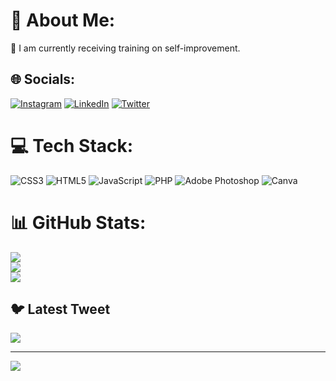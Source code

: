 # 💫 About Me:
🌱 I am currently receiving training on self-improvement.<br>


## 🌐 Socials:
[![Instagram](https://img.shields.io/badge/Instagram-%23E4405F.svg?logo=Instagram&logoColor=white)](https://instagram.com/semihcvd) [![LinkedIn](https://img.shields.io/badge/LinkedIn-%230077B5.svg?logo=linkedin&logoColor=white)](https://linkedin.com/in/semihcvdr) [![Twitter](https://img.shields.io/badge/Twitter-%231DA1F2.svg?logo=Twitter&logoColor=white)](https://twitter.com/semihcvdar) 

# 💻 Tech Stack:
![CSS3](https://img.shields.io/badge/css3-%231572B6.svg?style=for-the-badge&logo=css3&logoColor=white) ![HTML5](https://img.shields.io/badge/html5-%23E34F26.svg?style=for-the-badge&logo=html5&logoColor=white) ![JavaScript](https://img.shields.io/badge/javascript-%23323330.svg?style=for-the-badge&logo=javascript&logoColor=%23F7DF1E) ![PHP](https://img.shields.io/badge/php-%23777BB4.svg?style=for-the-badge&logo=php&logoColor=white) ![Adobe Photoshop](https://img.shields.io/badge/adobephotoshop-%2331A8FF.svg?style=for-the-badge&logo=adobephotoshop&logoColor=white) ![Canva](https://img.shields.io/badge/Canva-%2300C4CC.svg?style=for-the-badge&logo=Canva&logoColor=white)
# 📊 GitHub Stats:
![](https://github-readme-stats.vercel.app/api?username=smhbdbd&theme=dark&hide_border=false&include_all_commits=false&count_private=false)<br/>
![](https://github-readme-streak-stats.herokuapp.com/?user=smhbdbd&theme=dark&hide_border=false)<br/>
![](https://github-readme-stats.vercel.app/api/top-langs/?username=smhbdbd&theme=dark&hide_border=false&include_all_commits=false&count_private=false&layout=compact)

## 🐦 Latest Tweet
[![](https://gtce.itsvg.in/api?username=semihcvdar)](https://github.com/VishwaGauravIn/github-twitter-card-embed)

---
[![](https://visitcount.itsvg.in/api?id=smhbdbd&icon=0&color=0)](https://visitcount.itsvg.in)

<!-- Proudly created with GPRM ( https://gprm.itsvg.in ) -->
